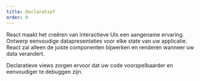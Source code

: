 ```yaml
---
title: Declaratief
order: 0
---
```


React maakt het creëren van interactieve UIs een aangename ervaring.
Ontwerp eenvoudige datapresentaties voor elke state van uw applicatie.
React zal alleen de juiste componenten bijwerken en renderen wanneer uw data verandert.

Declaratieve views zorgen ervoor dat uw code voorspelbaarder en eenvoudiger te debuggen zijn.

